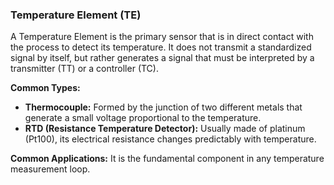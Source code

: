 ### Temperature Element (TE)
A Temperature Element is the primary sensor that is in direct contact with the process to detect its temperature. It does not transmit a standardized signal by itself, but rather generates a signal that must be interpreted by a transmitter (TT) or a controller (TC).

**Common Types:**
- **Thermocouple:** Formed by the junction of two different metals that generate a small voltage proportional to the temperature.
- **RTD (Resistance Temperature Detector):** Usually made of platinum (Pt100), its electrical resistance changes predictably with temperature.

**Common Applications:** It is the fundamental component in any temperature measurement loop.
